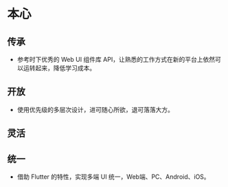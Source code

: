# 本心

## 传承
- 参考时下优秀的 Web UI 组件库 API，让熟悉的工作方式在新的平台上依然可以运转起来，降低学习成本。

## 开放
- 使用优先级的多层次设计，进可随心所欲，退可落落大方。

## 灵活

## 统一
- 借助 Flutter 的特性，实现多端 UI 统一，Web端、PC、Android、iOS。